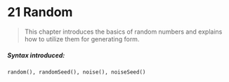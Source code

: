 # 21 Random

>This chapter introduces the basics of random numbers and explains how to utilize them for generating form.

##### Syntax introduced:

```
random(), randomSeed(), noise(), noiseSeed()
```

